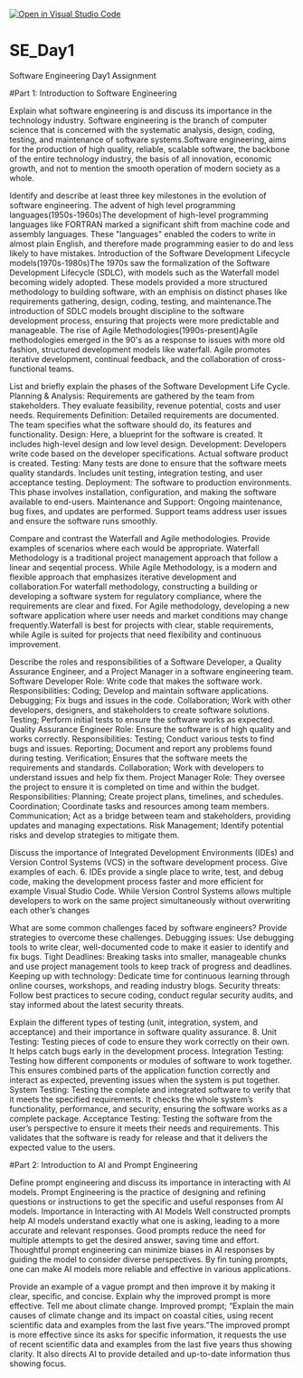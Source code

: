 [![Open in Visual Studio Code](https://classroom.github.com/assets/open-in-vscode-2e0aaae1b6195c2367325f4f02e2d04e9abb55f0b24a779b69b11b9e10269abc.svg)](https://classroom.github.com/online_ide?assignment_repo_id=15571159&assignment_repo_type=AssignmentRepo)
# SE_Day1
Software Engineering Day1 Assignment

#Part 1: Introduction to Software Engineering

Explain what software engineering is and discuss its importance in the technology industry.
Software engineering is the branch of computer science that is concerned with the systematic analysis, design, coding, testing, and maintenance of software systems.Software engineering, aims for the production of high quality, reliable, scalable software, the backbone of the entire technology industry, the basis of all innovation, economic growth, and not to mention the smooth operation of modern society as a whole.


Identify and describe at least three key milestones in the evolution of software engineering.
The advent of high level programming languages(1950s-1960s)The development of high-level programming languages like FORTRAN marked a significant shift from machine code and assembly languages. These "languages" enabled the coders to write in almost plain English, and therefore made programming easier to do and less likely to have mistakes.
Introduction of the Software Development Lifecycle models(1970s-1980s)The 1970s saw the formalization of the Software Development Lifecycle (SDLC), with models such as the Waterfall model becoming widely adopted. These models provided a more structured methodology to building software, with an emphisis on distinct phases like requirements gathering, design, coding, testing, and maintenance.The introduction of SDLC models brought discipline to the software development process, ensuring that projects were more predictable and manageable.
The rise of Agile Methodologies(1990s-present)Agile methodologies emerged in the 90's as a response to issues with more old fashion, structured development models like waterfall. Agile promotes iterative development, continual feedback, and the collaboration of cross-functional teams.


List and briefly explain the phases of the Software Development Life Cycle.
Planning & Analysis: Requirements are gathered by the team from stakeholders. They evaluate feasibility, revenue potential, costs and user needs.
Requirements Definition: Detailed requirements are documented. The team specifies what the software should do, its features and functionality.
Design: Here, a blueprint for the software is created. It includes high-level design and low level design.
Development: Developers write code based on the developer specifications. Actual software product is created.
Testing: Many tests are done to ensure that the software meets quality standards. Includes unit testing, integration testing, and user acceptance testing.
Deployment: The software to production environments. This phase involves installation, configuration, and making the software available to end-users.
Maintenance and Support: Ongoing maintenance, bug fixes, and updates are performed. Support teams address user issues and ensure the software runs smoothly.


Compare and contrast the Waterfall and Agile methodologies. Provide examples of scenarios where each would be appropriate.
Waterfall Methodology is a traditional project management approach that follow a linear  and seqential process. While Agile Methodology, is a modern and flexible approach that emphasizes iterative development and collaboration.For waterfall methodology, constructing a building or developing a software system for regulatory compliance, where the requirements are clear and fixed. For Agile methodology, developing a new software application where user needs and market conditions may change frequently.Waterfall is best for projects with clear, stable requirements, while Agile is suited for projects that need flexibility and continuous improvement.


Describe the roles and responsibilities of a Software Developer, a Quality Assurance Engineer, and a Project Manager in a software engineering team.
Software Developer  Role: Write code that makes the software work.    Responsibilities:      Coding; Develop and maintain software applications.      Debugging; Fix bugs and issues in the code.      Collaboration; Work with other developers, designers, and stakeholders to create software solutions.      Testing; Perform initial tests to ensure the software works as expected.
Quality Assurance Engineer  Role: Ensure the software is of high quality and works correctly.    Responsibilities:      Testing; Conduct various tests to find bugs and issues.       Reporting; Document and report any problems found during testing.       Verification; Ensures that the software meets the requirements and standards.       Collaboration; Work with developers to understand issues and help fix them.
Project Manager  Role: They oversee the project to ensure it is completed on time and within the budget.    Responsibilities:      Planning; Create project plans, timelines, and schedules.      Coordination; Coordinate tasks and resources among team members.      Communication; Act as a bridge between team and stakeholders, providing updates and managing expectations.      Risk Management; Identify potential risks and develop strategies to mitigate them. 


Discuss the importance of Integrated Development Environments (IDEs) and Version Control Systems (VCS) in the software development process. Give examples of each.
6.	IDEs provide a single place to write, test, and debug code, making the development process faster and more efficient for example Visual Studio Code. While Version Control Systems allows multiple developers to work on the same project simultaneously without overwriting each other’s changes

What are some common challenges faced by software engineers? Provide strategies to overcome these challenges.
Debugging issues: Use debugging tools to write clear, well-documented code to make it easier to identify and fix bugs.
Tight Deadlines: Breaking tasks into smaller, manageable chunks and use project management tools to keep track of progress and deadlines.
Keeping up with technology: Dedicate time for continuous learning through online courses, workshops, and reading industry blogs.
Security threats: Follow best practices to secure coding, conduct regular security audits, and stay informed about the latest security threats.


Explain the different types of testing (unit, integration, system, and acceptance) and their importance in software quality assurance.
8.	Unit Testing: Testing pieces of code to ensure they work correctly on their own. It helps catch bugs early in the development process.
Integration Testing: Testing how different components or modules of software to work together. This ensures combined parts of the application function correctly and interact as expected, preventing issues when the system is put together.
System Testing: Testing the complete and integrated software to verify that it meets the specified requirements. It checks the whole system’s functionality, performance, and security, ensuring the software works as a complete package.
Acceptance Testing: Testing the software from the user’s perspective to ensure it meets their needs and requirements. This validates that the software is ready for release and that it delivers the expected value to the users.


#Part 2: Introduction to AI and Prompt Engineering


Define prompt engineering and discuss its importance in interacting with AI models.
Prompt Engineering is the practice of designing and refining questions or instructions to get the specific and useful responses from AI models.    Importance in Interacting with AI Models       Well constructed prompts help AI models understand exactly what one is asking, leading to a more accurate and relevant responses.       Good prompts reduce the need for multiple attempts to get the desired answer, saving time and effort.       Thoughtful prompt engineering can minimize biases in AI responses by guiding the model to consider diverse perspectives.       By fin tuning prompts, one can make AI models more reliable and effective in various applications.

Provide an example of a vague prompt and then improve it by making it clear, specific, and concise. Explain why the improved prompt is more effective.
Tell me about climate change. 
Improved prompt; “Explain the main causes of climate change and its impact on coastal cities, using recent scientific data and examples from the last five years.”The improved prompt is more effective since its asks for specific information, it requests the use of recent scientific data and examples from the last five years thus showing clarity. It also directs AI to provide detailed and up-to-date information thus showing focus.
